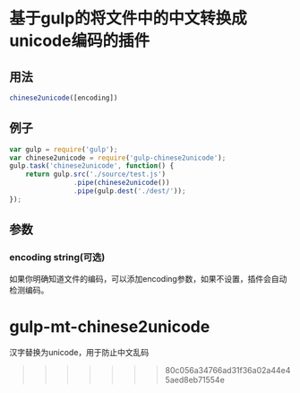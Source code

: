 # 基于gulp的将文件中的中文转换成unicode编码的插件

## 用法

```javascript
chinese2unicode([encoding])
```

## 例子

```javascript
var gulp = require('gulp');
var chinese2unicode = require('gulp-chinese2unicode');
gulp.task('chinese2unicode', function() {
    return gulp.src('./source/test.js')
                .pipe(chinese2unicode())
                .pipe(gulp.dest('./dest/'));
});
```


## 参数

### encoding string(可选)

如果你明确知道文件的编码，可以添加encoding参数，如果不设置，插件会自动检测编码。    

# gulp-mt-chinese2unicode
汉字替换为unicode，用于防止中文乱码
>>>>>>> 80c056a34766ad31f36a02a44e45aed8eb71554e
